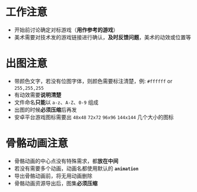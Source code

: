 # 工作注意

* 开始前讨论确定对标游戏（**用作参考的游戏**）  
* 美术需要对技术发的游戏链接进行确认，**及时反馈问题**，美术的动效或位置等  

# 出图注意  
* 带颜色文字，若没有位图字体，则颜色需要标注清楚，例: `#ffffff` or `255,255,255`   
* 有动效需要**说明清楚**  
* 文件命名**只能**以 `a-z`、`A-Z`、`0-9` 组成  
* 出图的时候**必须压缩**后再发  
* 安卓平台游戏图标需要出 `48x48` `72x72` `96x96` `144x144` 几个大小的图标  

# 骨骼动画注意
* 骨骼动画的中心点没有特殊需求，都**放在中间**  
* 若没有需要多个动画，动画名都使用默认的 **`animation`**  
* 导出骨骼动画前，将无用动画删除  
* 骨骼动画资源导出后，图集**必须压缩**  